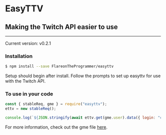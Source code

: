 # EasyTTV

## Making the Twitch API easier to use

---

Current version: v0.2.1

### Installation

```bash
$ npm install --save FlareonTheProgrammer/easyttv
```

Setup should begin after install. Follow the prompts to set up easyttv for use with the Twitch API.

### To use in your code

```javascript
const { stableReq, gme } = require("easyttv");
ettv = new stableReq();

console.log(`${JSON.stringify(await ettv.get(gme.user).data({ login: "chefbear" }))}`);
```

For more information, check out the gme file [here](https://github.com/FlareonTheProgrammer/easyttv/blob/master/src/res/get-endpoints.js).
